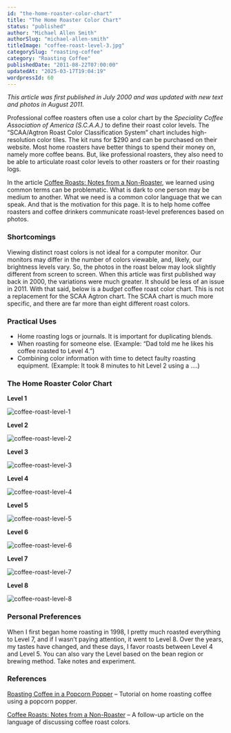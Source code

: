 ```yaml
---
id: "the-home-roaster-color-chart"
title: "The Home Roaster Color Chart"
status: "published"
author: "Michael Allen Smith"
authorSlug: "michael-allen-smith"
titleImage: "coffee-roast-level-3.jpg"
categorySlug: "roasting-coffee"
category: "Roasting Coffee"
publishedDate: "2011-08-22T07:00:00"
updatedAt: "2025-03-17T19:04:19"
wordpressId: 60
---
```


*This article was first published in July 2000 and was updated with new text and photos in August 2011.*

Professional coffee roasters often use a color chart by the *Speciality Coffee Association of America (S.C.A.A.)* to define their roast color levels. The “SCAA/Agtron Roast Color Classification System” chart includes high-resolution color tiles. The kit runs for $290 and can be purchased on their website. Most home roasters have better things to spend their money on, namely more coffee beans. But, like professional roasters, they also need to be able to articulate roast color levels to other roasters or for their roasting logs.

In the article [Coffee Roasts: Notes from a Non-Roaster](/coffee-roasts-notes-from-a-non-roaster/), we learned using common terms can be problematic. What is dark to one person may be medium to another. What we need is a common color language that we can speak. And that is the motivation for this page. It is to help home coffee roasters and coffee drinkers communicate roast-level preferences based on photos.

### Shortcomings

Viewing distinct roast colors is not ideal for a computer monitor. Our monitors may differ in the number of colors viewable, and, likely, our brightness levels vary. So, the photos in the roast below may look slightly different from screen to screen. When this article was first published way back in 2000, the variations were much greater. It should be less of an issue in 2011. With that said, below is a *budget* coffee roast color chart. This is not a replacement for the SCAA Agtron chart. The SCAA chart is much more specific, and there are far more than eight different roast colors.

### Practical Uses

-   Home roasting logs or journals. It is important for duplicating blends.
-   When roasting for someone else. (Example: “Dad told me he likes his coffee roasted to Level 4.”)
-   Combining color information with time to detect faulty roasting equipment. (Example: It took 8 minutes to hit Level 2 using a ….)

### The Home Roaster Color Chart

**Level 1**

![coffee-roast-level-1](coffee-roast-level-1.jpg)

**Level 2**

![coffee-roast-level-2](coffee-roast-level-2.jpg)

**Level 3**

![coffee-roast-level-3](coffee-roast-level-3.jpg)

**Level 4**

![coffee-roast-level-4](coffee-roast-level-4.jpg)

**Level 5**

![coffee-roast-level-5](coffee-roast-level-5.jpg)

**Level 6**

![coffee-roast-level-6](coffee-roast-level-6.jpg)

**Level 7**

![coffee-roast-level-7](coffee-roast-level-7.jpg)

**Level 8**

![coffee-roast-level-8](coffee-roast-level-81.jpg)

### Personal Preferences

When I first began home roasting in 1998, I pretty much roasted everything to Level 7, and if I wasn’t paying attention, it went to Level 8. Over the years, my tastes have changed, and these days, I favor roasts between Level 4 and Level 5. You can also vary the Level based on the bean region or brewing method. Take notes and experiment.

### References

[Roasting Coffee in a Popcorn Popper](/roasting-coffee-in-a-popcorn-popper/) – Tutorial on home roasting coffee using a popcorn popper.

[Coffee Roasts: Notes from a Non-Roaster](/coffee-roasts-notes-from-a-non-roaster/) – A follow-up article on the language of discussing coffee roast colors.
